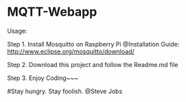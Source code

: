 # MQTT-Webapp
Usage:

Step 1. Install Mosquitto on Raspberry Pi
@Installation Guide: http://www.eclipse.org/mosquitto/download/

Step 2. Download this project and follow the Readme.md file

Step 3. Enjoy Coding~~~


#Stay hungry. Stay foolish. @Steve Jobs
